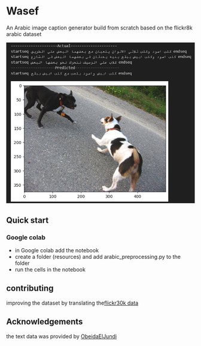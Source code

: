 # Wasef

An Arabic image caption generator build from scratch
based on the flickr8k arabic dataset

![example](https://github.com/Mo-Adeeb-Alkahat/Wasef/blob/main/example.png)

## Quick start

### Google colab

- in Google colab add the notebook
- create a folder (resources) and add arabic_preprocessing.py to the folder
- run the cells in the notebook

## contributing

improving the dataset by translating the[flickr30k data](https://github.com/BryanPlummer/flickr30k_entities)

## Acknowledgements

the text data was provided by [ObeidaElJundi](https://github.com/ObeidaElJundi)
